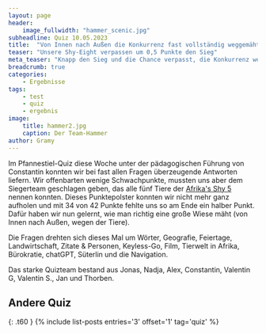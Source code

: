 ```yaml
---
layout: page
header:
    image_fullwidth: "hammer_scenic.jpg"
subheadline: Quiz 10.05.2023
title:  "Von Innen nach Außen die Konkurrenz fast vollständig weggemäht"
teaser: "Unsere Shy-Eight verpassen um 0,5 Punkte den Sieg"
meta_teaser: "Knapp den Sieg und die Chance verpasst, die Konkurrenz wegzumähen"
breadcrumb: true
categories:
    - Ergebnisse
tags:
    - test
    - quiz
    - ergebnis
image:
    title: hammer2.jpg
    caption: Der Team-Hammer
author: Gramy
---
```


Im Pfannestiel-Quiz diese Woche unter der pädagogischen Führung von Constantin konnten wir bei fast allen Fragen überzeugende Antworten liefern.
Wir offenbarten wenige Schwachpunkte, mussten uns aber dem Siegerteam geschlagen geben, das alle fünf Tiere der [Afrika's Shy 5](https://safarihike.de/shy-5/) nennen konnten.
Dieses Punktepolster konnten wir nicht mehr ganz aufholen und mit 34 von 42 Punkte fehlte uns so am Ende ein halber Punkt.
Dafür haben wir nun gelernt, wie man richtig eine große Wiese mäht (von Innen nach Außen, wegen der Tiere).

Die Fragen drehten sich dieses Mal um Wörter, Geografie, Feiertage, Landwirtschaft, Zitate & Personen, Keyless-Go, Film, Tierwelt in Afrika, Bürokratie, chatGPT, Süterlin und die Navigation.

Das starke Quizteam bestand aus Jonas, Nadja, Alex, Constantin, Valentin G, Valentin S., Jan und Thorben.


## Andere Quiz
{: .t60 }
{% include list-posts entries='3' offset='1' tag='quiz' %}
